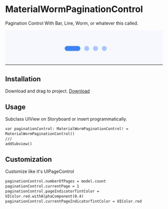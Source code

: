 # MaterialWormPaginationControl
Pagination Control With Bar, Line, Worm, or whatever this called.

![](ezgif-2-3ac41bd66595.gif)

## Installation
Download and drag to project. [Download](https://github.com/blyscuit/MaterialWormPaginationControl/raw/master/MaterialWormPaginationControl.swift)

## Usage
Subclass UIView on Storyboard or insert programmatically.
```
var paginationControl: MaterialWormPaginationControl! = MaterialWormPaginationControl()
///
addSubview()
```

## Customization
Customize like it's UIPageControl
```
paginationControl.numberOfPages = model.count
paginationControl.currentPage = 1
paginationControl.pageIndicatorTintColor = UIColor.red.withAlphaComponent(0.4)
paginationControl.currentPageIndicatorTintColor = UIColor.red
```
